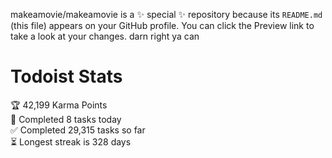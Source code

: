 makeamovie/makeamovie is a ✨ special ✨ repository because its `README.md` (this file) appears on your GitHub profile.
You can click the Preview link to take a look at your changes. darn right ya can

# Todoist Stats

<!-- TODO-IST:START -->
🏆  42,199 Karma Points           
🌸  Completed 8 tasks today           
✅  Completed 29,315 tasks so far           
⏳  Longest streak is 328 days
<!-- TODO-IST:END -->